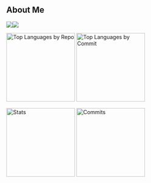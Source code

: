 <!--
**smofktn/smofktn** is a ✨ _special_ ✨ repository because its `README.md` (this file) appears on your GitHub profile.

Here are some ideas to get you started:

- 🔭 I’m currently working on ...
- 🌱 I’m currently learning ...
- 👯 I’m looking to collaborate on ...
- 🤔 I’m looking for help with ...
- 💬 Ask me about ...
- 📫 How to reach me: ...
- 😄 Pronouns: ...
- ⚡ Fun fact: ...
-->

<!-- githubactions, python, sklearn, pytorch, nginx, postgres, grafana, redis, aws, terraform  -->

## About Me

![](https://skillicons.dev/icons?i=github,typescript,nodejs,vue,vuetify,java,spring,docker,mysql,notion)![](http://github-profile-summary-cards.vercel.app/api/cards/profile-details?username=smofktn&theme=monokai)

<p align="left">
  <img alt="Top Languages by Repo" height="180px" src="http://github-profile-summary-cards.vercel.app/api/cards/repos-per-language?username=smofktn&theme=monokai">
  <img alt="Top Languages by Commit" height="180px" src="http://github-profile-summary-cards.vercel.app/api/cards/most-commit-language?username=smofktn&theme=monokai">
</p>

<p align="left">
  <img alt="Stats" height="180px" src="http://github-profile-summary-cards.vercel.app/api/cards/stats?username=smofktn&theme=monokai">
  <img alt="Commits" height="180px" src="http://github-profile-summary-cards.vercel.app/api/cards/productive-time?username=smofktn&theme=monokai&utcOffset=8">
</p> 
